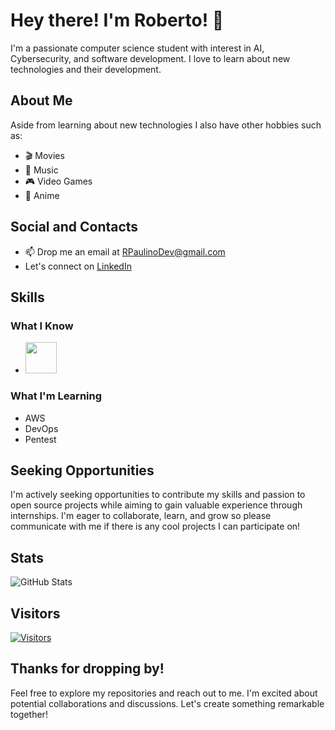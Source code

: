 <!-- Welcome Section -->
# Hey there! I'm Roberto! 👋

I'm a passionate computer science student with interest in AI, Cybersecurity, and software development. I love to learn about new technologies and their development.

## About Me

Aside from learning about new technologies I also have other hobbies such as:
- 🎬 Movies
- 🎵 Music
- 🎮 Video Games
- 🌸 Anime

## Social and Contacts

- 📫 Drop me an email at [RPaulinoDev@gmail.com](mailto:RPaulinoDev@gmail.com)
- Let's connect on [LinkedIn](https://www.linkedin.com/in/robertopaulino-it/)

## Skills

### What I Know

<ul>
  <li>
            <img src="https://cdn.jsdelivr.net/gh/devicons/devicon/icons/cplusplus/cplusplus-plain.svg" width=50/>
  </li>
</ul>

### What I'm Learning
- AWS
- DevOps
- Pentest

## Seeking Opportunities

I'm actively seeking opportunities to contribute my skills and passion to open source projects while aiming to gain valuable experience through internships. I'm eager to collaborate, learn, and grow so please communicate with me if there is any cool projects I can participate on!

## Stats
<!-- Use an API service like GitHub Readme Stats: https://github.com/anuraghazra/github-readme-stats -->
<!-- Replace `your_github_username` with your GitHub username -->
![GitHub Stats](https://github-readme-stats.vercel.app/api?username=your_github_username&show_icons=true&theme=radical)

## Visitors
[![Visitors](https://visitor-badge.glitch.me/badge?page_id=your_github_username.your_repository_name)](https://github.com/your_github_username/your_repository_name)

<!-- Goodbye Section -->
## Thanks for dropping by!

Feel free to explore my repositories and reach out to me. I'm excited about potential collaborations and discussions. Let's create something remarkable together!

